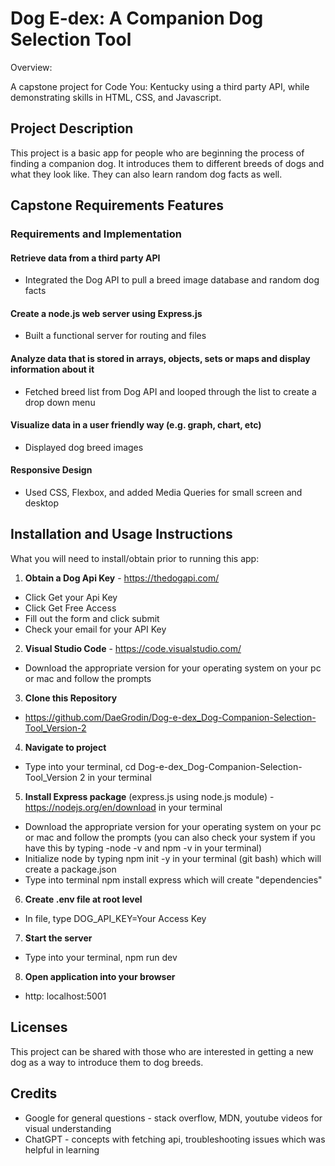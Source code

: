 # Dog E-dex: A Companion Dog Selection Tool

Overview:

A capstone project for Code You: Kentucky using a third party API, while demonstrating skills 
in HTML, CSS, and Javascript.

## Project Description 

This project is a basic app for people who are beginning the process of finding a companion dog.
It introduces them to different breeds of dogs and what they look like. They can also learn random dog facts as well.

## Capstone Requirements Features

### Requirements and Implementation

#### Retrieve data from a third party API
- Integrated the Dog API to pull a breed image database and random dog facts

#### Create a node.js web server using Express.js
- Built a functional server for routing and files

#### Analyze data that is stored in arrays, objects, sets or maps and display information about it
- Fetched breed list from Dog API and looped through the list to create a drop down menu

#### Visualize data in a user friendly way (e.g. graph, chart, etc)
- Displayed dog breed images

#### Responsive Design
- Used CSS, Flexbox, and added Media Queries for small screen and desktop 

## Installation and Usage Instructions

What you will need to install/obtain prior to running this app:

1. **Obtain a Dog Api Key** - https://thedogapi.com/
- Click Get your Api Key
- Click Get Free Access
- Fill out the form and click submit
- Check your email for your API Key


2. **Visual Studio Code** - https://code.visualstudio.com/
- Download the appropriate version for your operating system on your pc or mac and follow the prompts


3. **Clone this Repository**
- https://github.com/DaeGrodin/Dog-e-dex_Dog-Companion-Selection-Tool_Version-2


4. **Navigate to project**
- Type into your terminal, cd Dog-e-dex_Dog-Companion-Selection-Tool_Version 2 in your terminal


5. **Install Express package** (express.js using node.js module) - https://nodejs.org/en/download in your terminal
- Download the appropriate version for your operating system on your pc or mac and follow the prompts (you can also check your system if you have this by typing -node -v and npm -v in your terminal)
- Initialize node by typing npm init -y in your terminal (git bash) which will create a package.json
- Type into terminal npm install express which will create "dependencies"


6. **Create .env file at root level**
- In file, type DOG_API_KEY=Your Access Key


7. **Start the server**
- Type into your terminal, npm run dev


8. **Open application into your browser**
- http: localhost:5001


## Licenses

This project can be shared with those who are interested in getting a new dog as a way to introduce them to dog breeds.

## Credits
- Google for general questions - stack overflow, MDN, youtube videos for visual understanding
- ChatGPT - concepts with fetching api, troubleshooting issues which was helpful in learning 